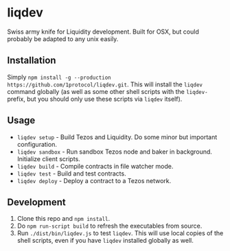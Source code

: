 # liqdev
Swiss army knife for Liquidity development. Built for OSX, but could probably be adapted to any unix easily.

## Installation

Simply `npm install -g --production https://github.com/1protocol/liqdev.git`. This will install the `liqdev` command globally (as well as some other shell scripts with the `liqdev-` prefix, but you should only use these scripts via `liqdev` itself).

## Usage
* `liqdev setup` - Build Tezos and Liquidity. Do some minor but important configuration.
* `liqdev sandbox` - Run sandbox Tezos node and baker in background. Initialize client scripts.
* `liqdev build` - Compile contracts in file watcher mode.
* `liqdev test` - Build and test contracts.
* `liqdev deploy` - Deploy a contract to a Tezos network.

## Development

1. Clone this repo and `npm install`.
2. Do `npm run-script build` to refresh the executables from source.
3. Run `./dist/bin/liqdev.js` to test `liqdev`. This will use local copies of the shell scripts, even if you have `liqdev` installed globally as well.
